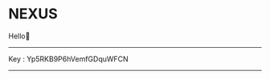 # NEXUS
Hello🎃


----------------------------------------------------------------------------

Key :  Yp5RKB9P6hVemfGDquWFCN

----------------------------------------------------------------------------
